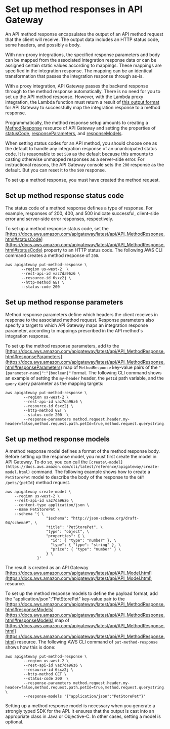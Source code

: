 # Set up method responses in API Gateway<a name="api-gateway-method-settings-method-response"></a>

An API method response encapsulates the output of an API method request that the client will receive\. The output data includes an HTTP status code, some headers, and possibly a body\. 

With non\-proxy integrations, the specified response parameters and body can be mapped from the associated integration response data or can be assigned certain static values according to mappings\. These mappings are specified in the integration response\. The mapping can be an identical transformation that passes the integration response through as\-is\.

With a proxy integration, API Gateway passes the backend response through to the method response automatically\. There is no need for you to set up the API method response\. However, with the Lambda proxy integration, the Lambda function must return a result of [this output format](set-up-lambda-proxy-integrations.md#api-gateway-simple-proxy-for-lambda-output-format) for API Gateway to successfully map the integration response to a method response\. 

Programmatically, the method response setup amounts to creating a [MethodResponse](https://docs.aws.amazon.com/apigateway/latest/api/API_MethodResponse.html) resource of API Gateway and setting the properties of [statusCode](https://docs.aws.amazon.com/apigateway/latest/api/API_MethodResponse.html#statusCode), [responseParameters](https://docs.aws.amazon.com/apigateway/latest/api/API_MethodResponse.html#responseParameters), and [responseModels](https://docs.aws.amazon.com/apigateway/latest/api/API_MethodResponse.html#responseModels)\. 

When setting status codes for an API method, you should choose one as the default to handle any integration response of an unanticipated status code\. It is reasonable to set `500` as the default because this amounts to casting otherwise unmapped responses as a server\-side error\. For instructional reasons, the API Gateway console sets the `200` response as the default\. But you can reset it to the `500` response\. 

To set up a method response, you must have created the method request\. 

## Set up method response status code<a name="setup-method-response-status-code"></a>

The status code of a method response defines a type of response\. For example, responses of 200, 400, and 500 indicate successful, client\-side error and server\-side error responses, respectively\. 

To set up a method response status code, set the [https://docs.aws.amazon.com/apigateway/latest/api/API_MethodResponse.html#statusCode](https://docs.aws.amazon.com/apigateway/latest/api/API_MethodResponse.html#statusCode) property to an HTTP status code\. The following AWS CLI command creates a method response of `200`\.

```
aws apigateway put-method-response \
       --region us-west-2  \
       --rest-api-id vaz7da96z6 \ 
       --resource-id 6sxz2j \
       --http-method GET \
       --status-code 200
```

## Set up method response parameters<a name="setup-method-response-parameters"></a>

Method response parameters define which headers the client receives in response to the associated method request\. Response parameters also specify a target to which API Gateway maps an integration response parameter, according to mappings prescribed in the API method's integration response\. 

To set up the method response parameters, add to the [https://docs.aws.amazon.com/apigateway/latest/api/API_MethodResponse.html#responseParameters](https://docs.aws.amazon.com/apigateway/latest/api/API_MethodResponse.html#responseParameters) map of `MethodResponse` key\-value pairs of the `"{parameter-name}":"{boolean}"` format\. The following CLI command shows an example of setting the `my-header` header, the `petId` path variable, and the `query` query parameter as the mapping targets:

```
aws apigateway put-method-response \
        --region us-west-2 \
        --rest-api-id vaz7da96z6 \ 
        --resource-id 6sxz2j \
        --http-method GET \
        --status-code 200  \
        --response-parameters method.request.header.my-header=false,method.request.path.petId=true,method.request.querystring.query=false
```

## Set up method response models<a name="setup-method-response-models"></a>

 

 A method response model defines a format of the method response body\. Before setting up the response model, you must first create the model in API Gateway\. To do so, you can call the `[create\-model](https://docs.aws.amazon.com/cli/latest/reference/apigateway/create-model.html)` command\. The following example shows how to create a `PetStorePet` model to describe the body of the response to the `GET /pets/{petId}` method request\.

```
aws apigateway create-model \
    --region us-west-2 \
    --rest-api-id vaz7da96z6 \
    --content-type application/json \
    --name PetStorePet \
    --schema '{ \
                  "$schema": "http://json-schema.org/draft-04/schema#", \
                  "title": "PetStorePet", \
                  "type": "object", \
                  "properties": { \
                    "id": { "type": "number" }, \
                    "type": { "type": "string" }, \
                    "price": { "type": "number" } \
                  } \
              }'
```

The result is created as an API Gateway [https://docs.aws.amazon.com/apigateway/latest/api/API_Model.html](https://docs.aws.amazon.com/apigateway/latest/api/API_Model.html) resource\.

To set up the method response models to define the payload format, add the "application/json":"PetStorePet" key\-value pair to the [https://docs.aws.amazon.com/apigateway/latest/api/API_MethodResponse.html#responseModels](https://docs.aws.amazon.com/apigateway/latest/api/API_MethodResponse.html#responseModels) map of [https://docs.aws.amazon.com/apigateway/latest/api/API_MethodResponse.html](https://docs.aws.amazon.com/apigateway/latest/api/API_MethodResponse.html) resource\. The following AWS CLI command of `put-method-response` shows how this is done: 

```
aws apigateway put-method-response \
        --region us-west-2 \
        --rest-api-id vaz7da96z6 \ 
        --resource-id 6sxz2j \
        --http-method GET \
        --status-code 200  \
        --response-parameters method.request.header.my-header=false,method.request.path.petId=true,method.request.querystring.query=false \
        --response-models '{"application/json":"PetStorePet"}'
```

Setting up a method response model is necessary when you generate a strongly typed SDK for the API\. It ensures that the output is cast into an appropriate class in Java or Objective\-C\. In other cases, setting a model is optional\.

